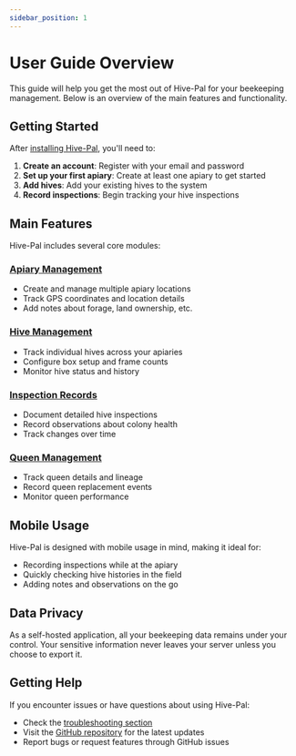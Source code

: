 ```yaml
---
sidebar_position: 1
---
```


# User Guide Overview

This guide will help you get the most out of Hive-Pal for your beekeeping management. Below is an overview of the main features and functionality.

## Getting Started

After [installing Hive-Pal](../installation.md), you'll need to:

1. **Create an account**: Register with your email and password
2. **Set up your first apiary**: Create at least one apiary to get started
3. **Add hives**: Add your existing hives to the system
4. **Record inspections**: Begin tracking your hive inspections

## Main Features

Hive-Pal includes several core modules:

### [Apiary Management](./apiaries.md)

- Create and manage multiple apiary locations
- Track GPS coordinates and location details
- Add notes about forage, land ownership, etc.

### [Hive Management](./hives.md)

- Track individual hives across your apiaries
- Configure box setup and frame counts
- Monitor hive status and history

### [Inspection Records](./inspections.md)

- Document detailed hive inspections
- Record observations about colony health
- Track changes over time

### [Queen Management](./queens.md)

- Track queen details and lineage
- Record queen replacement events
- Monitor queen performance

## Mobile Usage

Hive-Pal is designed with mobile usage in mind, making it ideal for:

- Recording inspections while at the apiary
- Quickly checking hive histories in the field
- Adding notes and observations on the go

## Data Privacy

As a self-hosted application, all your beekeeping data remains under your control. Your sensitive information never leaves your server unless you choose to export it.

## Getting Help

If you encounter issues or have questions about using Hive-Pal:

- Check the [troubleshooting section](../troubleshooting.md)
- Visit the [GitHub repository](https://github.com/martinhrvn/hive-pal) for the latest updates
- Report bugs or request features through GitHub issues